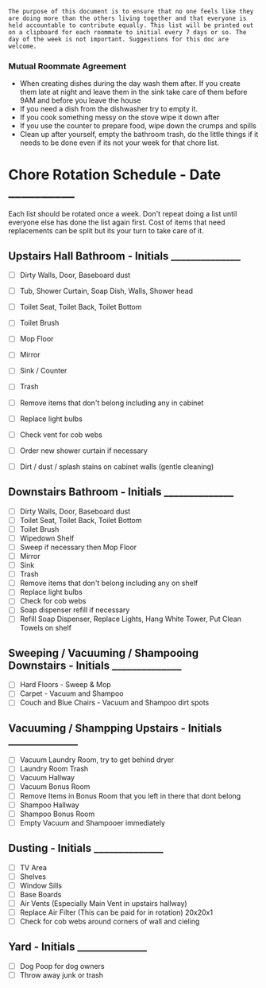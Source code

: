 `The purpose of this document is to ensure that no one feels like they are doing more than the others living together and that everyone is held accountable to contribute equally. This list will be printed out on a clipboard for each roommate to initial every 7 days or so. The day of the week is not important. Suggestions for this doc are welcome.`

### Mutual Roommate Agreement
- When creating dishes during the day wash them after. If you create them late at night and leave them in the sink
take care of them before 9AM and before you leave the house
- If you need a dish from the dishwasher try to empty it. 
- If you cook something messy on the stove wipe it down after
- If you use the counter to prepare food, wipe down the crumps and spills
- Clean up after yourself, empty the bathroom trash, do the little things if it needs to be done even if its not your week for that chore list.

# Chore Rotation Schedule - Date __________
Each list should be rotated once a week. Don't repeat doing a list until everyone else has done the list again first. Cost of items that need replacements can be split but its your turn to take care of it.

## Upstairs Hall Bathroom - Initials ______________
- [ ] Dirty Walls, Door, Baseboard dust
- [ ] Tub, Shower Curtain, Soap Dish, Walls, Shower head
- [ ] Toilet Seat, Toilet Back, Toilet Bottom
- [ ] Toilet Brush
- [ ] Mop Floor 
- [ ] Mirror
- [ ] Sink / Counter
- [ ] Trash
- [ ] Remove items that don't belong including any in cabinet
- [ ] Replace light bulbs
- [ ] Check vent for cob webs
- [ ] Order new shower curtain if necessary 
- [ ] Dirt / dust / splash stains on cabinet walls (gentle cleaning) 


## Downstairs Bathroom - Initials ______________
- [ ] Dirty Walls, Door, Baseboard dust
- [ ] Toilet Seat, Toilet Back, Toilet Bottom
- [ ] Toilet Brush
- [ ] Wipedown Shelf
- [ ] Sweep if necessary then Mop Floor 
- [ ] Mirror
- [ ] Sink
- [ ] Trash
- [ ] Remove items that don't belong including any on shelf
- [ ] Replace light bulbs
- [ ] Check for cob webs
- [ ] Soap dispenser refill if necessary 
- [ ] Refill Soap Dispenser, Replace Lights, Hang White Tower, Put Clean Towels on shelf

## Sweeping / Vacuuming / Shampooing Downstairs - Initials ______________
- [ ] Hard Floors - Sweep & Mop
- [ ] Carpet - Vacuum and Shampoo
- [ ] Couch and Blue Chairs - Vacuum and Shampoo dirt spots

## Vacuuming / Shampping Upstairs - Initials ______________
- [ ] Vacuum Laundry Room, try to get behind dryer
- [ ] Laundry Room Trash
- [ ] Vacuum Hallway
- [ ] Vacuum Bonus Room
- [ ] Remove Items in Bonus Room that you left in there that dont belong
- [ ] Shampoo Hallway
- [ ] Shampoo Bonus Room
- [ ] Empty Vacuum and Shampooer immediately

## Dusting - Initials ______________
- [ ] TV Area
- [ ] Shelves
- [ ] Window Sills
- [ ] Base Boards
- [ ] Air Vents (Especially Main Vent in upstairs hallway)
- [ ] Replace Air Filter (This can be paid for in rotation) 20x20x1
- [ ] Check for cob webs around corners of wall and cieling

## Yard - Initials ______________
- [ ] Dog Poop for dog owners
- [ ] Throw away junk or trash
